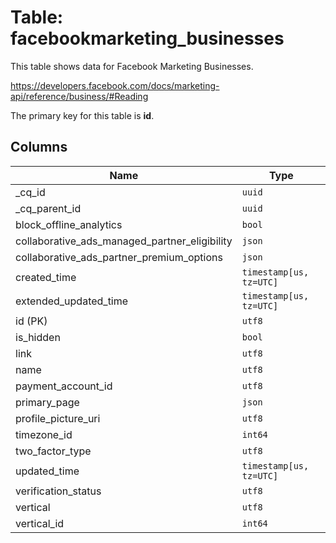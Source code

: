 # Table: facebookmarketing_businesses

This table shows data for Facebook Marketing Businesses.

https://developers.facebook.com/docs/marketing-api/reference/business/#Reading

The primary key for this table is **id**.

## Columns

| Name          | Type          |
| ------------- | ------------- |
|_cq_id|`uuid`|
|_cq_parent_id|`uuid`|
|block_offline_analytics|`bool`|
|collaborative_ads_managed_partner_eligibility|`json`|
|collaborative_ads_partner_premium_options|`json`|
|created_time|`timestamp[us, tz=UTC]`|
|extended_updated_time|`timestamp[us, tz=UTC]`|
|id (PK)|`utf8`|
|is_hidden|`bool`|
|link|`utf8`|
|name|`utf8`|
|payment_account_id|`utf8`|
|primary_page|`json`|
|profile_picture_uri|`utf8`|
|timezone_id|`int64`|
|two_factor_type|`utf8`|
|updated_time|`timestamp[us, tz=UTC]`|
|verification_status|`utf8`|
|vertical|`utf8`|
|vertical_id|`int64`|